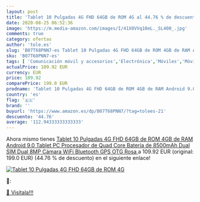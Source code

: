 ```yaml
---
layout: post
title: 'Tablet 10 Pulgadas 4G FHD 64GB de ROM 4G al 44.76 % de descuento'
date: 2020-08-25 06:52:36
image: 'https://m.media-amazon.com/images/I/41X0VVq10eL._SL400_.jpg'
comments: true
category: ofertas
author: 'tole.es'
slug: 'B07T68PNN7-es Tablet 10 Pulgadas 4G FHD 64GB de ROM 4GB de RAM Android...'
sku: 'B07T68PNN7-es'
tags: [ 'Comunicación móvil y accesorios','Electrónica','Móviles','Móviles y smartphones libres','Smartwatches','Tecnología para vestir','android', ]
actualPrice: 109.92 EUR
currency: EUR
price: 109.92
comparePrice: 199.0 EUR
prodname: 'Tablet 10 Pulgadas 4G FHD 64GB de ROM 4GB de RAM Android 9.0 Tablet PC Procesador de Quad Core Batería de 8500mAh Dual SIM Dual 8MP Cámara WiFi Bluetooth GPS OTG  Rosa '
country: 'es'
flag: '🇪🇸'
brand: ''
buyurl: 'https://www.amazon.es/dp/B07T68PNN7/?tag=tolees-21'
descuento: '44.76'
average: '112.94333333333333'
---
```


Ahora mismo tienes [Tablet 10 Pulgadas 4G FHD 64GB de ROM 4GB de RAM Android 9.0 Tablet PC Procesador de Quad Core Batería de 8500mAh Dual SIM Dual 8MP Cámara WiFi Bluetooth GPS OTG  Rosa ](https://www.amazon.es/dp/B07T68PNN7/?tag=tolees-21) a 109.92 EUR (original: 199.0 EUR) (44.76 %  de descuento) en el siguiente enlace!

[![Tablet 10 Pulgadas 4G FHD 64GB de ROM 4G](https://m.media-amazon.com/images/I/41X0VVq10eL._SL400_.jpg)](https://www.amazon.es/dp/B07T68PNN7/?tag=tolees-21)

🔎:


[🛒 Visítala!!!](https://www.amazon.es/dp/B07T68PNN7/?tag=tolees-21)
